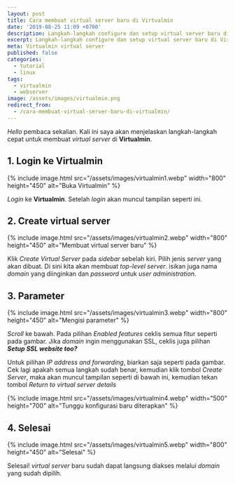 ```yaml
---
layout: post
title: Cara membuat virtual server baru di Virtualmin
date: '2019-08-25 11:09 +0700'
description: Langkah-langkah configure dan setup virtual server baru di Virtualmin.
excerpt: Langkah-langkah configure dan setup virtual server baru di Virtualmin.
meta: Virtualmin virtual server
published: false
categories:
  - tutorial
  - linux
tags:
  - virtualmin
  - webserver
image: /assets/images/virtualmin.png
redirect_from:
  - /cara-membuat-virtual-server-baru-di-virtualmin/
---
```

_Hello_ pembaca sekalian. Kali ini saya akan menjelaskan langkah-langkah cepat untuk membuat _virtual server_ di **Virtualmin**.

## 1. Login ke Virtualmin ##

{% include image.html src="/assets/images/virtualmin1.webp" width="800" height="450" alt="Buka Virtualmin" %}

_Login_ ke **Virtualmin**. Setelah _login_ akan muncul tampilan seperti ini.

## 2. Create virtual server ##

{% include image.html src="/assets/images/virtualmin2.webp" width="800" height="450" alt="Membuat virtual server baru" %}

Klik _Create Virtual Server_ pada _sidebar_ sebelah kiri. Pilih jenis _server_ yang akan dibuat. Di sini kita akan membuat _top-level server_. isikan juga nama _domain_ yang diinginkan dan _password_ untuk _user administration_.

## 3. Parameter ##

{% include image.html src="/assets/images/virtualmin3.webp" width="800" height="450" alt="Mengisi parameter" %}

_Scroll_ ke bawah. Pada pilihan _Enabled features_ ceklis semua fitur seperti pada gambar. Jika _domain_ ingin menggunakan SSL, ceklis juga pilihan ***Setup SSL website too?***

Untuk pilihan _IP address and forwarding_, biarkan saja seperti pada gambar. Cek lagi apakah semua langkah sudah benar, kemudian klik tombol _Create Server_, maka akan muncul tampilan seperti di bawah ini, kemudian tekan tombol _Return to virtual server details_

{% include image.html src="/assets/images/virtualmin4.webp" width="500" height="700" alt="Tunggu konfigurasi baru diterapkan" %}

## 4. Selesai ##

{% include image.html src="/assets/images/virtualmin5.webp" width="800" height="450" alt="Selesai" %}

Selesai! _virtual server_ baru sudah dapat langsung diakses melalui _domain_ yang sudah dipilih.

